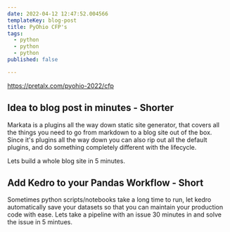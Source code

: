 ```yaml
---
date: 2022-04-12 12:47:52.004566
templateKey: blog-post
title: PyOhio CFP's
tags:
  - python
  - python
  - python
published: false

---
```



https://pretalx.com/pyohio-2022/cfp

## Idea to blog post in minutes - Shorter

Markata is a plugins all the way down static site generator, that covers all
the things you need to go from markdown to a blog site out of the box.  Since
it's plugins all the way down you can also rip out all the default plugins, and
do something completely different with the lifecycle.

Lets build a whole blog site in 5 minutes.

## Add Kedro to your Pandas Workflow - Short

Sometimes python scripts/notebooks take a long time to run, let kedro
automatically save your datasets so that you can maintain your production code
with ease.  Lets take a pipeline with an issue 30 minutes in and solve the
issue in 5 mintues.
